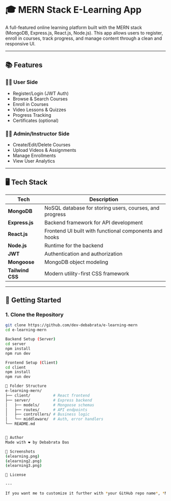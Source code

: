 # 🎓 MERN Stack E-Learning App

A full-featured online learning platform built with the MERN stack (MongoDB, Express.js, React.js, Node.js). This app allows users to register, enroll in courses, track progress, and manage content through a clean and responsive UI.

---

## 📚 Features

### 👨‍🎓 User Side

- Register/Login (JWT Auth)
- Browse & Search Courses
- Enroll in Courses
- Video Lessons & Quizzes
- Progress Tracking
- Certificates (optional)

### 👩‍🏫 Admin/Instructor Side

- Create/Edit/Delete Courses
- Upload Videos & Assignments
- Manage Enrollments
- View User Analytics

---

## 🖥️ Tech Stack

| Tech             | Description                                             |
| ---------------- | ------------------------------------------------------- |
| **MongoDB**      | NoSQL database for storing users, courses, and progress |
| **Express.js**   | Backend framework for API development                   |
| **React.js**     | Frontend UI built with functional components and hooks  |
| **Node.js**      | Runtime for the backend                                 |
| **JWT**          | Authentication and authorization                        |
| **Mongoose**     | MongoDB object modeling                                 |
| **Tailwind CSS** | Modern utility-first CSS framework                      |

---

## 🚀 Getting Started

### 1. Clone the Repository

```bash
git clone https://github.com/dev-debabrata/e-learning-mern
cd e-learning-mern

Backend Setup (Server)
cd server
npm install
npm run dev

Frontend Setup (Client)
cd client
npm install
npm run dev

📁 Folder Structure
e-learning-mern/
├── client/          # React frontend
├── server/          # Express backend
│   ├── models/      # Mongoose schemas
│   ├── routes/      # API endpoints
│   ├── controllers/ # Business logic
│   └── middleware/  # Auth, error handlers
└── README.md


🙋 Author
Made with ❤️ by Debabrata Das

📸 Screenshots
(elearning.png)
(elearning2.png)
(elearning3.png)

📄 License

---

If you want me to customize it further with *your GitHub repo name*, *MongoDB URL tips*, or *live demo links*, let me know!
```

